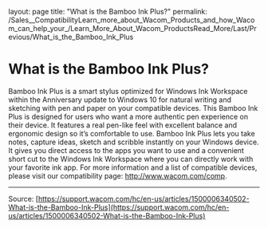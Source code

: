 layout: page
title: "What is the Bamboo Ink Plus?"
permalink: /Sales__CompatibilityLearn_more_about_Wacom_Products_and_how_Wacom_can_help_your_/Learn_More_About_Wacom_ProductsRead_More/Last/Previous/What_is_the_Bamboo_Ink_Plus

# What is the Bamboo Ink Plus?

Bamboo Ink Plus is a smart stylus optimized for Windows Ink Workspace within the Anniversary update to Windows 10 for natural writing and sketching with pen and paper on your compatible devices.
 This Bamboo Ink Plus is designed for users who want a more authentic pen experience on their device. It features a real pen-like feel with excellent balance and ergonomic design so it’s comfortable to use. Bamboo Ink Plus lets you take notes, capture ideas, sketch and scribble instantly on your Windows device. It gives you direct access to the apps you want to use and a convenient short cut to the Windows Ink Workspace where you can directly work with your favorite ink app.
 For more information and a list of compatible devices, please visit our compatibility page: http://www.wacom.com/comp.

---
Source: [https://support.wacom.com/hc/en-us/articles/1500006340502-What-is-the-Bamboo-Ink-Plus](https://support.wacom.com/hc/en-us/articles/1500006340502-What-is-the-Bamboo-Ink-Plus)
